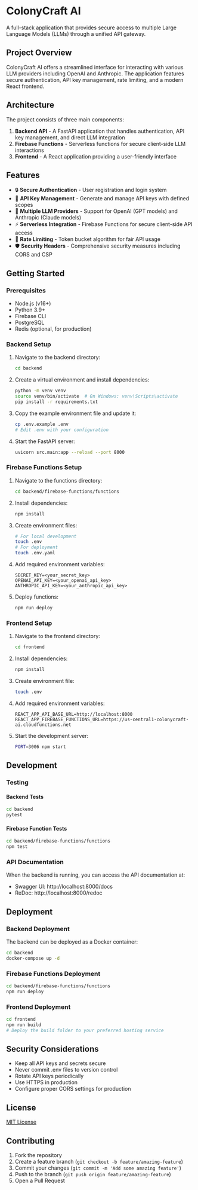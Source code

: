 # ColonyCraft AI

A full-stack application that provides secure access to multiple Large Language Models (LLMs) through a unified API gateway.

## Project Overview

ColonyCraft AI offers a streamlined interface for interacting with various LLM providers including OpenAI and Anthropic. The application features secure authentication, API key management, rate limiting, and a modern React frontend.

## Architecture

The project consists of three main components:

1. **Backend API** - A FastAPI application that handles authentication, API key management, and direct LLM integration
2. **Firebase Functions** - Serverless functions for secure client-side LLM interactions
3. **Frontend** - A React application providing a user-friendly interface

## Features

- 🔒 **Secure Authentication** - User registration and login system
- 🔑 **API Key Management** - Generate and manage API keys with defined scopes
- 🤖 **Multiple LLM Providers** - Support for OpenAI (GPT models) and Anthropic (Claude models)
- ⚡ **Serverless Integration** - Firebase Functions for secure client-side API access
- 🚧 **Rate Limiting** - Token bucket algorithm for fair API usage
- 🛡️ **Security Headers** - Comprehensive security measures including CORS and CSP

## Getting Started

### Prerequisites

- Node.js (v16+)
- Python 3.9+
- Firebase CLI
- PostgreSQL
- Redis (optional, for production)

### Backend Setup

1. Navigate to the backend directory:
   ```bash
   cd backend
   ```

2. Create a virtual environment and install dependencies:
   ```bash
   python -m venv venv
   source venv/bin/activate  # On Windows: venv\Scripts\activate
   pip install -r requirements.txt
   ```

3. Copy the example environment file and update it:
   ```bash
   cp .env.example .env
   # Edit .env with your configuration
   ```

4. Start the FastAPI server:
   ```bash
   uvicorn src.main:app --reload --port 8000
   ```

### Firebase Functions Setup

1. Navigate to the functions directory:
   ```bash
   cd backend/firebase-functions/functions
   ```

2. Install dependencies:
   ```bash
   npm install
   ```

3. Create environment files:
   ```bash
   # For local development
   touch .env
   # For deployment
   touch .env.yaml
   ```

4. Add required environment variables:
   ```
   SECRET_KEY=<your_secret_key>
   OPENAI_API_KEY=<your_openai_api_key>
   ANTHROPIC_API_KEY=<your_anthropic_api_key>
   ```

5. Deploy functions:
   ```bash
   npm run deploy
   ```

### Frontend Setup

1. Navigate to the frontend directory:
   ```bash
   cd frontend
   ```

2. Install dependencies:
   ```bash
   npm install
   ```

3. Create environment file:
   ```bash
   touch .env
   ```

4. Add required environment variables:
   ```
   REACT_APP_API_BASE_URL=http://localhost:8000
   REACT_APP_FIREBASE_FUNCTIONS_URL=https://us-central1-colonycraft-ai.cloudfunctions.net
   ```

5. Start the development server:
   ```bash
   PORT=3006 npm start
   ```

## Development

### Testing

#### Backend Tests
```bash
cd backend
pytest
```

#### Firebase Function Tests
```bash
cd backend/firebase-functions/functions
npm test
```

### API Documentation

When the backend is running, you can access the API documentation at:
- Swagger UI: http://localhost:8000/docs
- ReDoc: http://localhost:8000/redoc

## Deployment

### Backend Deployment

The backend can be deployed as a Docker container:

```bash
cd backend
docker-compose up -d
```

### Firebase Functions Deployment

```bash
cd backend/firebase-functions/functions
npm run deploy
```

### Frontend Deployment

```bash
cd frontend
npm run build
# Deploy the build folder to your preferred hosting service
```

## Security Considerations

- Keep all API keys and secrets secure
- Never commit .env files to version control
- Rotate API keys periodically
- Use HTTPS in production
- Configure proper CORS settings for production

## License

[MIT License](LICENSE)

## Contributing

1. Fork the repository
2. Create a feature branch (`git checkout -b feature/amazing-feature`)
3. Commit your changes (`git commit -m 'Add some amazing feature'`)
4. Push to the branch (`git push origin feature/amazing-feature`)
5. Open a Pull Request
